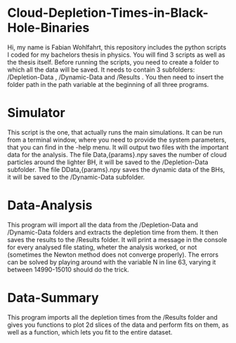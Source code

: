 # Cloud-Depletion-Times-in-Black-Hole-Binaries #
Hi, my name is Fabian Wohlfahrt, this repository includes the python scripts I coded for my bachelors thesis in physics. 
You will find 3 scripts as well as the thesis itself.
Before running the scripts, you need to create a folder to which all the data will be saved.
It needs to contain 3 subfolders: /Depletion-Data , /Dynamic-Data and /Results .
You then need to insert the folder path in the path variable at the beginning of all three programs.
# Simulator #
This script is the one, that actually runs the main simulations. 
It can be run from a terminal window, where you need to provide the system parameters, that you can find in the -help menu.
It will output two files with the important data for the analysis.
The file Data,{params}.npy saves the number of cloud particles around the lighter BH, it will be saved to the /Depletion-Data subfolder.
The file DData,{params}.npy saves the dynamic data of the BHs, it will be saved to the /Dynamic-Data subfolder.
# Data-Analysis #
This program will import all the data from the /Depletion-Data and /Dynamic-Data folders and extracts the depletion time from them. It then saves the results to the /Results folder.
It will print a message in the console for every analysed file stating, wheter the analysis worked, or not (sometimes the Newton method does not converge properly).
The errors can be solved by playing around with the variable N in line 63, varying it between 14990-15010 should do the trick.
# Data-Summary #
This program imports all the depletion times from the /Results folder and gives you functions to plot 2d slices of the data and perform fits on them,
as well as a function, which lets you fit to the entire dataset.
